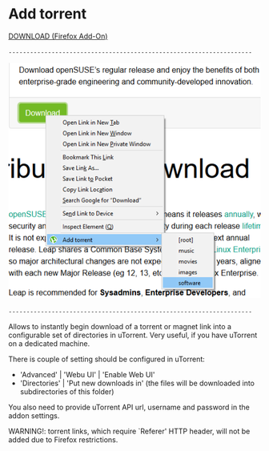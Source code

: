 # Add torrent

[DOWNLOAD (Firefox Add-On)](https://github.com/GChristensen/torrent-add/releases/download/v0.1.0.4/add_torrent.xpi)

`--------------------------------------------------------------------`

![screen](screen.png?raw=true)

`--------------------------------------------------------------------`

Allows to instantly begin download of a torrent or magnet link into a configurable set of
directories in uTorrent. Very useful, if you have uTorrent on a dedicated machine.


There is couple of setting should be configured in uTorrent:
* 'Advanced' | 'Webu UI' | 'Enable Web UI'
* 'Directories' | 'Put new downloads in' (the files will be downloaded into subdirectories of this folder)

You also need to provide uTorrent API url, username and password in the addon settings.

WARNING!: torrent links, which require `Referer' HTTP header, will not be added due
to Firefox restrictions. 